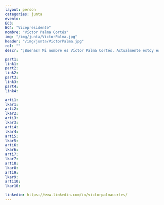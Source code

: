 ```yaml
---
layout: person
categories: junta
evento:
EC3: 
EC4: "Vicepresidente"
nombre: "Víctor Palma Cortés"
img: "/img/junta/VictorPalma.jpg"
header: "/img/junta/VictorPalma.jpg"
rol: ""
descr: "¡Buenas! Mi nombre es Víctor Palma Cortés. Actualmente estoy estudiando cuarto de Física en la Universidad de Granada. Mi trayectoria en el Grupo de Estudiantes empezó hace un año como fundador y Presidente de la Delegación Granadina del Grupo de Estudiantes de la Real Sociedad Española de Física, realizando actividades para los estudiantes de la Universidad de Granada, como excursiones a observatorios (Calar Alto Almería) o la visita al Parque de las Ciencias de Granada para conocer al premio Nobel de Física 2020 Reinhard Genzel. Participé y colaboré en el Encuentro Nacional de Estudiantes de Física 2023."

part1: 
link1: 
part2: 
link2: 
part3:
link3:
part4:
link4:

arti1:
lkar1: 
arti2:
lkar2:
arti3:
lkar3:
arti4:
lkar4:
arti5:
lkar5: 
arti6:
lkar6:
arti7:
lkar7: 
arti8:
lkar8:
arti9:
lkar9:
arti10:
lkar10:

linkedin: https://www.linkedin.com/in/victorpalmacortes/
---
```

